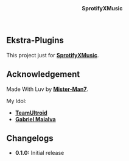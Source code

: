 <div align="center">
  <strong>SprotifyXMusic
  </strong>
</div>

<br/>
<br/>

## **Ekstra-Plugins**
This project just for **[SprotifyXMusic](https://github.com/Mister-Man7/SprotifyXMusic)**.

## **Acknowledgement**

Made With Luv by **[Mister-Man7](https://github.com/Mister-Man7)**.

My Idol:
- **[TeamUltroid](https://github.com/TeamUltroid/Ultroid)**
- **[Gabriel Maialva](https://github.com/gabrielmaialva33)**

## **Changelogs**
- **0.1.0:** Initial release
